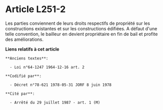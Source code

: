 # Article L251-2

Les parties conviennent de leurs droits respectifs de propriété sur les constructions existantes et sur les constructions
édifiées. A défaut d'une telle convention, le bailleur en devient propriétaire en fin de bail et profite des améliorations.

**Liens relatifs à cet article**

	**Anciens textes**:

	  - Loi n°64-1247 1964-12-16 art. 2

	**Codifié par**:

	  - Décret n°78-621 1978-05-31 JORF 8 juin 1978

	**Cité par**:

	  - Arrêté du 29 juillet 1987 - art. 1 (M)
